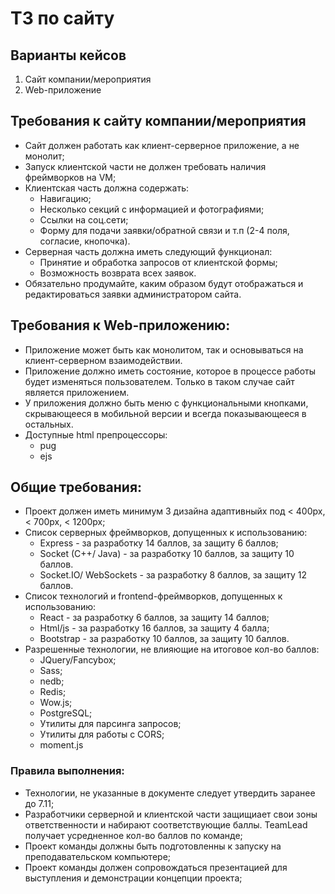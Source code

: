 # ТЗ по сайту
## Варианты кейсов
1. Сайт компании/мероприятия
2. Web-приложение
## Требования к сайту компании/мероприятия
* Сайт должен работать как клиент-серверное приложение, а не монолит;
* Запуск клиентской части не должен требовать наличия фреймворков на VM;
* Клиентская часть должна содержать:
  * Навигацию;
  * Несколько секций с информацией и фотографиями;
  * Ссылки на соц.сети;
  * Форму для подачи заявки/обратной связи и т.п (2-4 поля, согласие, кнопочка).
* Серверная часть должна иметь следующий функционал:
  * Принятие и обработка запросов от клиентской формы;
  * Возможность возврата всех заявок.
* Обязательно продумайте, каким образом будут отображаться и редактироваться заявки администратором сайта.
## Требования к Web-приложению:
* Приложение может быть как монолитом, так и основываться на клиент-серверном взаимодействии.
* Приложение должно иметь состояние, которое в процессе работы будет изменяться пользователем. Только в таком случае сайт является приложением.
* У приложения должно быть меню с функциональными кнопками, скрывающееся в мобильной версии и всегда показывающееся в остальных.
* Доступные html препроцессоры:
  * pug
  * ejs
## Общие требования:
* Проект должен иметь минимум 3 дизайна адаптивныйх под < 400px, < 700px, < 1200px;
* Список серверных фреймворков, допущенных к использованию:
  * Express - за разработку 14 баллов, за защиту 6 баллов;
  * Socket (C++/ Java) - за разработку 10 баллов, за защиту 10 баллов.
  * Socket.IO/ WebSockets - за разработку 8 баллов, за защиту 12 баллов.
* Список технологий и frontend-фреймворков, допущенных к использованию:
  * React - за разработку 6 баллов, за защиту 14 баллов;
  * Html/js - за разработку 16 баллов, за защиту 4 балла;
  * Bootstrap - за разработку 10 баллов, за защиту 10 баллов.
* Разрешенные технологии, не влияющие на итоговое кол-во баллов:
  * JQuery/Fancybox;
  * Sass;
  * nedb;
  * Redis;
  * Wow.js;
  * PostgreSQL;
  * Утилиты для парсинга запросов;
  * Утилиты для работы с CORS;
  * moment.js
### Правила выполнения:
* Технологии, не указанные в документе следует утвердить заранее до 7.11;
* Разработчики серверной и клиентской части защищиает свои зоны ответственности и набирают соответствующие баллы. TeamLead получает усредненное кол-во баллов по команде;
* Проект команды должны быть подготовленны к запуску на преподавательском компьютере;
* Проект команды должен сопровождаться презентацией для выступления и демонстрации концепции проекта;

